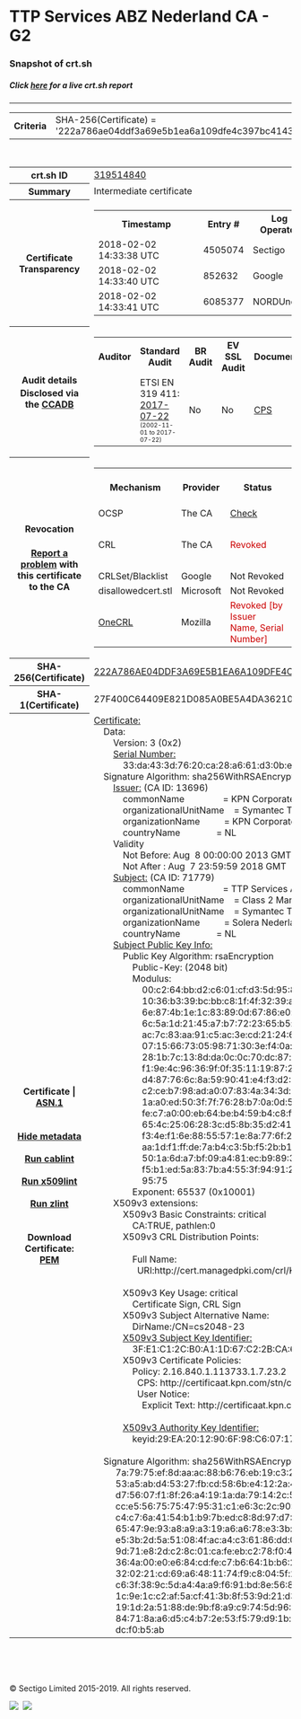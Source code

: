 # TTP Services ABZ Nederland CA - G2
### Snapshot of crt.sh
##### Click [here](https://crt.sh/?q=222A786AE04DDF3A69E5B1EA6A109DFE4C397BC4143A91DDE1194DF102BB53B1) for a live crt.sh report

---
<!DOCTYPE HTML PUBLIC "-//W3C//DTD HTML 4.0 Transitional//EN">
<HTML>

<BODY>

<TABLE>
  <TR>
    <TH class="outer">Criteria</TH>
    <TD class="outer">SHA-256(Certificate) = '222a786ae04ddf3a69e5b1ea6a109dfe4c397bc4143a91dde1194df102bb53b1'</TD>
  </TR>
</TABLE>
<BR>
<TABLE>
  <TR>
    <TH class="outer">crt.sh ID</TH>
    <TD class="outer"><A href="?id=319514840">319514840</A></TD>
  </TR>
  <TR>
    <TH class="outer">Summary</TH>
    <TD class="outer">Intermediate certificate</TD>
  </TR>
  <TR>
    <TH class="outer">Certificate<BR>Transparency</TH>
    <TD class="outer">
<TABLE class="options" style="margin-left:0px">
  <TR>
    <TH>Timestamp</TH>
    <TH>Entry #</TH>
    <TH>Log Operator</TH>
    <TH>Log URL</TH>
  </TR>
  <TR>
    <TD>2018-02-02&nbsp; <FONT class="small">14:33:38 UTC</FONT></TD>
    <TD>4505074</TD>
    <TD>Sectigo</TD>
    <TD>https://dodo.ct.comodo.com</TD>
  </TR>
  <TR>
    <TD>2018-02-02&nbsp; <FONT class="small">14:33:40 UTC</FONT></TD>
    <TD>852632</TD>
    <TD>Google</TD>
    <TD>https://ct.googleapis.com/submariner</TD>
  </TR>
  <TR>
    <TD>2018-02-02&nbsp; <FONT class="small">14:33:41 UTC</FONT></TD>
    <TD>6085377</TD>
    <TD>NORDUnet</TD>
    <TD>https://plausible.ct.nordu.net</TD>
  </TR>
</TABLE>
    </TD>
  </TR>
  <TR>
    <TH class="outer">Audit details<BR>
      <DIV class="small" style="padding-top:3px">Disclosed via the
        <A href="//ccadb-public.secure.force.com/mozilla/PublicAllIntermediateCerts" target="_blank">CCADB</A></DIV>
    </TH>
    <TD class="outer">
<TABLE class="options" style="margin-left:0px">
  <TR>
    <TH>Auditor</TH>
    <TH>Standard Audit</TH>
    <TH>BR Audit</TH>
    <TH>EV SSL Audit</TH>
    <TH>Documents</TH>
    <TH>CCADB</TH>
    <TH>Root Owner / Certificate</TH>
  </TR>
  <TR>
    <TD style="vertical-align:middle"></TD>
    <TD>ETSI EN 319 411:
      <A href="https://bug1435815.bmoattachments.org/attachment.cgi?id=8948491" target="_blank">2017-07-22</A>
      <BR><FONT style="font-size:8pt">(2002-11-01 to 2017-07-22)</FONT></TD>
    <TD>No    <TD>No    <TD>
      <A href="https://certificaat.kpn.com/files/CPS/KPN_PKIoverheid_CPS_v4.27.pdf" target="blank">CPS</A>
    </TD>
    <TD><A href="//ccadb.force.com/0011J00001DZ0H9QAL" target="_blank">0011J00001DZ0H9QAL</A></TD>
    <TD><A href="/?id=8983601">DigiCert</A></TD>
  </TR>
</TABLE>
    </TD>
  </TR>
  <TR>
    <TH class="outer">Revocation<BR><BR>
      <DIV class="small" style="padding-top:3px"><A href="?id=319514840&opt=problemreporting">Report a problem</A> with<BR>this certificate to the CA</DIV></TH>
    <TD class="outer">
      <TABLE class="options" style="margin-left:0px">
        <TR>
          <TH>Mechanism</TH>
          <TH>Provider</TH>
          <TH>Status</TH>
          <TH>Revocation Date</TH>
          <TH>Last Observed in CRL</TH>
          <TH>Last Checked <SPAN style="color:#CC0000;vertical-align:middle;font-size:70%;font-weight:normal">(Error)</SPAN></TH>
        </TR>
        <TR>
          <TD>OCSP</TD>
          <TD>The CA</TD>
          <TD><A href="?id=319514840&opt=ocsp">Check</A></TD>
          <TD><SPAN style="color:#888888">?</SPAN></TD>
          <TD><SPAN style="color:#888888">n/a</SPAN></TD>
          <TD><SPAN style="color:#888888">?</SPAN></TD>
        </TR>
        <TR>
          <TD>CRL</TD>
          <TD>The CA</TD>
          <TD><SPAN style="color:#CC0000">Revoked</SPAN></TD><TD>2018-04-12&nbsp; <FONT class="small">16:53:48 UTC</FONT></TD><TD>2019-03-25&nbsp; <FONT class="small">09:37:23 UTC</FONT></TD><TD>2019-12-04&nbsp; <FONT class="small">16:50:07 UTC</FONT></TD>
        </TR>
        <TR>
          <TD>CRLSet/Blacklist</TD>
          <TD>Google</TD>
          <TD>Not Revoked</TD>
          <TD><SPAN style="color:#888888">n/a</SPAN></TD>
          <TD><SPAN style="color:#888888">n/a</SPAN></TD>
          <TD><SPAN style="color:#888888">n/a</SPAN></TD>
        </TR>
        <TR>
          <TD>disallowedcert.stl</TD>
          <TD>Microsoft</TD>
          <TD>Not Revoked</TD>
          <TD><SPAN style="color:#888888">n/a</SPAN></TD>
          <TD><SPAN style="color:#888888">n/a</SPAN></TD>
          <TD><SPAN style="color:#888888">n/a</SPAN></TD>
        </TR>
        <TR>
          <TD><A href="/mozilla-onecrl" target="_blank">OneCRL</A></TD>
          <TD>Mozilla</TD>
          <TD><SPAN style="color:#CC0000">Revoked [by Issuer Name, Serial Number]</SPAN></TD><TD>2018-05-30&nbsp; <FONT class="small">12:35:03 UTC</FONT></TD>
          <TD><SPAN style="color:#888888">n/a</SPAN></TD>
          <TD><SPAN style="color:#888888">n/a</SPAN></TD>
        </TR>
      </TABLE>
    </TD>
  </TR>
  <TR>
    <TH class="outer">SHA-256(Certificate)</TH>
    <TD class="outer"><A href="//censys.io/certificates/222a786ae04ddf3a69e5b1ea6a109dfe4c397bc4143a91dde1194df102bb53b1">222A786AE04DDF3A69E5B1EA6A109DFE4C397BC4143A91DDE1194DF102BB53B1</A></TD>
  </TR>
  <TR>
    <TH class="outer">SHA-1(Certificate)</TH>
    <TD class="outer">27F400C64409E821D085A0BE5A4DA36210BE271C</TD>
  </TR>
  <TR>
    <TH class="outer">Certificate | <A href="?asn1=319514840">ASN.1</A>
      <SPAN class="small"><BR>
      <BR><BR><A href="?id=319514840&opt=nometadata">Hide metadata</A>
      <BR><BR><A href="?id=319514840&opt=cablint">Run cablint</A>
      <BR><BR><A href="?id=319514840&opt=x509lint">Run x509lint</A>
      <BR><BR><A href="?id=319514840&opt=zlint">Run zlint</A>
      <BR><BR><BR>Download Certificate: <A href="?d=319514840">PEM</A>
      </SPAN>
    </TH>
    <TD class="text"><A href="?d=319514840">Certificate:</A><BR>&nbsp;&nbsp;&nbsp;&nbsp;Data:<BR>&nbsp;&nbsp;&nbsp;&nbsp;&nbsp;&nbsp;&nbsp;&nbsp;Version:&nbsp;3&nbsp;(0x2)<BR>&nbsp;&nbsp;&nbsp;&nbsp;&nbsp;&nbsp;&nbsp;&nbsp;<A href="?serial=33da433d7620ca28a661d30be56838cd">Serial&nbsp;Number:</A><BR>&nbsp;&nbsp;&nbsp;&nbsp;&nbsp;&nbsp;&nbsp;&nbsp;&nbsp;&nbsp;&nbsp;&nbsp;33:da:43:3d:76:20:ca:28:a6:61:d3:0b:e5:68:38:cd<BR>&nbsp;&nbsp;&nbsp;&nbsp;Signature&nbsp;Algorithm:&nbsp;sha256WithRSAEncryption<BR>&nbsp;&nbsp;&nbsp;&nbsp;&nbsp;&nbsp;&nbsp;&nbsp;<A href="?caid=13696">Issuer:</A> <SPAN class="small">(CA ID: 13696)</SPAN><BR>&nbsp;&nbsp;&nbsp;&nbsp;&nbsp;&nbsp;&nbsp;&nbsp;&nbsp;&nbsp;&nbsp;&nbsp;commonName&nbsp;&nbsp;&nbsp;&nbsp;&nbsp;&nbsp;&nbsp;&nbsp;&nbsp;&nbsp;&nbsp;&nbsp;&nbsp;&nbsp;&nbsp;&nbsp;=&nbsp;KPN&nbsp;Corporate&nbsp;Market&nbsp;Class&nbsp;2&nbsp;Certification&nbsp;Authority<BR>&nbsp;&nbsp;&nbsp;&nbsp;&nbsp;&nbsp;&nbsp;&nbsp;&nbsp;&nbsp;&nbsp;&nbsp;organizationalUnitName&nbsp;&nbsp;&nbsp;&nbsp;=&nbsp;Symantec&nbsp;Trust&nbsp;Network<BR>&nbsp;&nbsp;&nbsp;&nbsp;&nbsp;&nbsp;&nbsp;&nbsp;&nbsp;&nbsp;&nbsp;&nbsp;organizationName&nbsp;&nbsp;&nbsp;&nbsp;&nbsp;&nbsp;&nbsp;&nbsp;&nbsp;&nbsp;=&nbsp;KPN&nbsp;Corporate&nbsp;Market&nbsp;B.V.<BR>&nbsp;&nbsp;&nbsp;&nbsp;&nbsp;&nbsp;&nbsp;&nbsp;&nbsp;&nbsp;&nbsp;&nbsp;countryName&nbsp;&nbsp;&nbsp;&nbsp;&nbsp;&nbsp;&nbsp;&nbsp;&nbsp;&nbsp;&nbsp;&nbsp;&nbsp;&nbsp;&nbsp;=&nbsp;NL<BR>&nbsp;&nbsp;&nbsp;&nbsp;&nbsp;&nbsp;&nbsp;&nbsp;Validity<BR>&nbsp;&nbsp;&nbsp;&nbsp;&nbsp;&nbsp;&nbsp;&nbsp;&nbsp;&nbsp;&nbsp;&nbsp;Not&nbsp;Before:&nbsp;Aug&nbsp;&nbsp;8&nbsp;00:00:00&nbsp;2013&nbsp;GMT<BR>&nbsp;&nbsp;&nbsp;&nbsp;&nbsp;&nbsp;&nbsp;&nbsp;&nbsp;&nbsp;&nbsp;&nbsp;Not&nbsp;After&nbsp;:&nbsp;Aug&nbsp;&nbsp;7&nbsp;23:59:59&nbsp;2018&nbsp;GMT<BR>&nbsp;&nbsp;&nbsp;&nbsp;&nbsp;&nbsp;&nbsp;&nbsp;<A href="?caid=71779">Subject:</A> <SPAN class="small">(CA ID: 71779)</SPAN><BR>&nbsp;&nbsp;&nbsp;&nbsp;&nbsp;&nbsp;&nbsp;&nbsp;&nbsp;&nbsp;&nbsp;&nbsp;commonName&nbsp;&nbsp;&nbsp;&nbsp;&nbsp;&nbsp;&nbsp;&nbsp;&nbsp;&nbsp;&nbsp;&nbsp;&nbsp;&nbsp;&nbsp;&nbsp;=&nbsp;TTP&nbsp;Services&nbsp;ABZ&nbsp;Nederland&nbsp;CA&nbsp;-&nbsp;G2<BR>&nbsp;&nbsp;&nbsp;&nbsp;&nbsp;&nbsp;&nbsp;&nbsp;&nbsp;&nbsp;&nbsp;&nbsp;organizationalUnitName&nbsp;&nbsp;&nbsp;&nbsp;=&nbsp;Class&nbsp;2&nbsp;Managed&nbsp;PKI&nbsp;Individual&nbsp;Subscriber&nbsp;CA<BR>&nbsp;&nbsp;&nbsp;&nbsp;&nbsp;&nbsp;&nbsp;&nbsp;&nbsp;&nbsp;&nbsp;&nbsp;organizationalUnitName&nbsp;&nbsp;&nbsp;&nbsp;=&nbsp;Symantec&nbsp;Trust&nbsp;Network<BR>&nbsp;&nbsp;&nbsp;&nbsp;&nbsp;&nbsp;&nbsp;&nbsp;&nbsp;&nbsp;&nbsp;&nbsp;organizationName&nbsp;&nbsp;&nbsp;&nbsp;&nbsp;&nbsp;&nbsp;&nbsp;&nbsp;&nbsp;=&nbsp;Solera&nbsp;Nederland&nbsp;B.V.<BR>&nbsp;&nbsp;&nbsp;&nbsp;&nbsp;&nbsp;&nbsp;&nbsp;&nbsp;&nbsp;&nbsp;&nbsp;countryName&nbsp;&nbsp;&nbsp;&nbsp;&nbsp;&nbsp;&nbsp;&nbsp;&nbsp;&nbsp;&nbsp;&nbsp;&nbsp;&nbsp;&nbsp;=&nbsp;NL<BR>&nbsp;&nbsp;&nbsp;&nbsp;&nbsp;&nbsp;&nbsp;&nbsp;<A href="?spkisha256=3475dcab656e5f9a9e61c79e5ff3db69f3e67b0ebafda6a2b32a68ebf2e0cb3d">Subject&nbsp;Public&nbsp;Key&nbsp;Info:</A><BR>&nbsp;&nbsp;&nbsp;&nbsp;&nbsp;&nbsp;&nbsp;&nbsp;&nbsp;&nbsp;&nbsp;&nbsp;Public&nbsp;Key&nbsp;Algorithm:&nbsp;rsaEncryption<BR>&nbsp;&nbsp;&nbsp;&nbsp;&nbsp;&nbsp;&nbsp;&nbsp;&nbsp;&nbsp;&nbsp;&nbsp;&nbsp;&nbsp;&nbsp;&nbsp;Public-Key:&nbsp;(2048&nbsp;bit)<BR>&nbsp;&nbsp;&nbsp;&nbsp;&nbsp;&nbsp;&nbsp;&nbsp;&nbsp;&nbsp;&nbsp;&nbsp;&nbsp;&nbsp;&nbsp;&nbsp;Modulus:<BR>&nbsp;&nbsp;&nbsp;&nbsp;&nbsp;&nbsp;&nbsp;&nbsp;&nbsp;&nbsp;&nbsp;&nbsp;&nbsp;&nbsp;&nbsp;&nbsp;&nbsp;&nbsp;&nbsp;&nbsp;00:c2:64:bb:d2:c6:01:cf:d3:5d:95:88:b8:81:da:<BR>&nbsp;&nbsp;&nbsp;&nbsp;&nbsp;&nbsp;&nbsp;&nbsp;&nbsp;&nbsp;&nbsp;&nbsp;&nbsp;&nbsp;&nbsp;&nbsp;&nbsp;&nbsp;&nbsp;&nbsp;10:36:b3:39:bc:bb:c8:1f:4f:32:39:ab:2a:88:7e:<BR>&nbsp;&nbsp;&nbsp;&nbsp;&nbsp;&nbsp;&nbsp;&nbsp;&nbsp;&nbsp;&nbsp;&nbsp;&nbsp;&nbsp;&nbsp;&nbsp;&nbsp;&nbsp;&nbsp;&nbsp;6e:87:4b:1e:1c:83:89:0d:67:86:e0:af:47:ec:18:<BR>&nbsp;&nbsp;&nbsp;&nbsp;&nbsp;&nbsp;&nbsp;&nbsp;&nbsp;&nbsp;&nbsp;&nbsp;&nbsp;&nbsp;&nbsp;&nbsp;&nbsp;&nbsp;&nbsp;&nbsp;6c:5a:1d:21:45:a7:b7:72:23:65:b5:c9:75:7a:64:<BR>&nbsp;&nbsp;&nbsp;&nbsp;&nbsp;&nbsp;&nbsp;&nbsp;&nbsp;&nbsp;&nbsp;&nbsp;&nbsp;&nbsp;&nbsp;&nbsp;&nbsp;&nbsp;&nbsp;&nbsp;ac:7c:83:aa:91:c5:ac:3e:cd:21:24:6e:5f:dc:8a:<BR>&nbsp;&nbsp;&nbsp;&nbsp;&nbsp;&nbsp;&nbsp;&nbsp;&nbsp;&nbsp;&nbsp;&nbsp;&nbsp;&nbsp;&nbsp;&nbsp;&nbsp;&nbsp;&nbsp;&nbsp;07:15:66:73:05:98:71:30:3e:f4:0a:fe:15:e2:76:<BR>&nbsp;&nbsp;&nbsp;&nbsp;&nbsp;&nbsp;&nbsp;&nbsp;&nbsp;&nbsp;&nbsp;&nbsp;&nbsp;&nbsp;&nbsp;&nbsp;&nbsp;&nbsp;&nbsp;&nbsp;28:1b:7c:13:8d:da:0c:0c:70:dc:87:e6:7b:1b:1e:<BR>&nbsp;&nbsp;&nbsp;&nbsp;&nbsp;&nbsp;&nbsp;&nbsp;&nbsp;&nbsp;&nbsp;&nbsp;&nbsp;&nbsp;&nbsp;&nbsp;&nbsp;&nbsp;&nbsp;&nbsp;f1:9e:4c:96:36:9f:0f:35:11:19:87:2a:52:19:a9:<BR>&nbsp;&nbsp;&nbsp;&nbsp;&nbsp;&nbsp;&nbsp;&nbsp;&nbsp;&nbsp;&nbsp;&nbsp;&nbsp;&nbsp;&nbsp;&nbsp;&nbsp;&nbsp;&nbsp;&nbsp;d4:87:76:6c:8a:59:90:41:e4:f3:d2:78:7c:e1:07:<BR>&nbsp;&nbsp;&nbsp;&nbsp;&nbsp;&nbsp;&nbsp;&nbsp;&nbsp;&nbsp;&nbsp;&nbsp;&nbsp;&nbsp;&nbsp;&nbsp;&nbsp;&nbsp;&nbsp;&nbsp;c2:ce:b7:98:ad:a0:07:83:4a:34:3d:89:f2:8a:bd:<BR>&nbsp;&nbsp;&nbsp;&nbsp;&nbsp;&nbsp;&nbsp;&nbsp;&nbsp;&nbsp;&nbsp;&nbsp;&nbsp;&nbsp;&nbsp;&nbsp;&nbsp;&nbsp;&nbsp;&nbsp;1a:a0:ed:50:3f:7f:76:28:b7:0a:0d:57:a7:52:a9:<BR>&nbsp;&nbsp;&nbsp;&nbsp;&nbsp;&nbsp;&nbsp;&nbsp;&nbsp;&nbsp;&nbsp;&nbsp;&nbsp;&nbsp;&nbsp;&nbsp;&nbsp;&nbsp;&nbsp;&nbsp;fe:c7:a0:00:eb:64:be:b4:59:b4:c8:ff:b2:c5:59:<BR>&nbsp;&nbsp;&nbsp;&nbsp;&nbsp;&nbsp;&nbsp;&nbsp;&nbsp;&nbsp;&nbsp;&nbsp;&nbsp;&nbsp;&nbsp;&nbsp;&nbsp;&nbsp;&nbsp;&nbsp;65:4c:25:06:28:3c:d5:8b:35:d2:41:70:41:91:75:<BR>&nbsp;&nbsp;&nbsp;&nbsp;&nbsp;&nbsp;&nbsp;&nbsp;&nbsp;&nbsp;&nbsp;&nbsp;&nbsp;&nbsp;&nbsp;&nbsp;&nbsp;&nbsp;&nbsp;&nbsp;f3:4e:f1:6e:88:55:57:1e:8a:77:6f:2d:61:4b:87:<BR>&nbsp;&nbsp;&nbsp;&nbsp;&nbsp;&nbsp;&nbsp;&nbsp;&nbsp;&nbsp;&nbsp;&nbsp;&nbsp;&nbsp;&nbsp;&nbsp;&nbsp;&nbsp;&nbsp;&nbsp;aa:1d:f1:ff:de:7a:b4:c3:5b:f5:2b:b1:54:9c:9e:<BR>&nbsp;&nbsp;&nbsp;&nbsp;&nbsp;&nbsp;&nbsp;&nbsp;&nbsp;&nbsp;&nbsp;&nbsp;&nbsp;&nbsp;&nbsp;&nbsp;&nbsp;&nbsp;&nbsp;&nbsp;50:1a:6d:a7:bf:09:a4:81:ec:b9:89:38:ad:47:2f:<BR>&nbsp;&nbsp;&nbsp;&nbsp;&nbsp;&nbsp;&nbsp;&nbsp;&nbsp;&nbsp;&nbsp;&nbsp;&nbsp;&nbsp;&nbsp;&nbsp;&nbsp;&nbsp;&nbsp;&nbsp;f5:b1:ed:5a:83:7b:a4:55:3f:94:91:20:df:0d:f4:<BR>&nbsp;&nbsp;&nbsp;&nbsp;&nbsp;&nbsp;&nbsp;&nbsp;&nbsp;&nbsp;&nbsp;&nbsp;&nbsp;&nbsp;&nbsp;&nbsp;&nbsp;&nbsp;&nbsp;&nbsp;95:75<BR>&nbsp;&nbsp;&nbsp;&nbsp;&nbsp;&nbsp;&nbsp;&nbsp;&nbsp;&nbsp;&nbsp;&nbsp;&nbsp;&nbsp;&nbsp;&nbsp;Exponent:&nbsp;65537&nbsp;(0x10001)<BR>&nbsp;&nbsp;&nbsp;&nbsp;&nbsp;&nbsp;&nbsp;&nbsp;X509v3&nbsp;extensions:<BR>&nbsp;&nbsp;&nbsp;&nbsp;&nbsp;&nbsp;&nbsp;&nbsp;&nbsp;&nbsp;&nbsp;&nbsp;X509v3&nbsp;Basic&nbsp;Constraints:&nbsp;critical<BR>&nbsp;&nbsp;&nbsp;&nbsp;&nbsp;&nbsp;&nbsp;&nbsp;&nbsp;&nbsp;&nbsp;&nbsp;&nbsp;&nbsp;&nbsp;&nbsp;CA:TRUE,&nbsp;pathlen:0<BR>&nbsp;&nbsp;&nbsp;&nbsp;&nbsp;&nbsp;&nbsp;&nbsp;&nbsp;&nbsp;&nbsp;&nbsp;X509v3&nbsp;CRL&nbsp;Distribution&nbsp;Points:&nbsp;<BR><BR>&nbsp;&nbsp;&nbsp;&nbsp;&nbsp;&nbsp;&nbsp;&nbsp;&nbsp;&nbsp;&nbsp;&nbsp;&nbsp;&nbsp;&nbsp;&nbsp;Full&nbsp;Name:<BR>&nbsp;&nbsp;&nbsp;&nbsp;&nbsp;&nbsp;&nbsp;&nbsp;&nbsp;&nbsp;&nbsp;&nbsp;&nbsp;&nbsp;&nbsp;&nbsp;&nbsp;&nbsp;URI:http://cert.managedpki.com/crl/KPNCMC2CAS2/LatestCRL.crl<BR><BR>&nbsp;&nbsp;&nbsp;&nbsp;&nbsp;&nbsp;&nbsp;&nbsp;&nbsp;&nbsp;&nbsp;&nbsp;X509v3&nbsp;Key&nbsp;Usage:&nbsp;critical<BR>&nbsp;&nbsp;&nbsp;&nbsp;&nbsp;&nbsp;&nbsp;&nbsp;&nbsp;&nbsp;&nbsp;&nbsp;&nbsp;&nbsp;&nbsp;&nbsp;Certificate&nbsp;Sign,&nbsp;CRL&nbsp;Sign<BR>&nbsp;&nbsp;&nbsp;&nbsp;&nbsp;&nbsp;&nbsp;&nbsp;&nbsp;&nbsp;&nbsp;&nbsp;X509v3&nbsp;Subject&nbsp;Alternative&nbsp;Name:&nbsp;<BR>&nbsp;&nbsp;&nbsp;&nbsp;&nbsp;&nbsp;&nbsp;&nbsp;&nbsp;&nbsp;&nbsp;&nbsp;&nbsp;&nbsp;&nbsp;&nbsp;DirName:/CN=cs2048-23<BR>&nbsp;&nbsp;&nbsp;&nbsp;&nbsp;&nbsp;&nbsp;&nbsp;&nbsp;&nbsp;&nbsp;&nbsp;<A href="?ski=3fe1c12cb0a11d67c22bca6e4b32e9ea3fe808c8">X509v3&nbsp;Subject&nbsp;Key&nbsp;Identifier:</A><BR>&nbsp;&nbsp;&nbsp;&nbsp;&nbsp;&nbsp;&nbsp;&nbsp;&nbsp;&nbsp;&nbsp;&nbsp;&nbsp;&nbsp;&nbsp;&nbsp;3F:E1:C1:2C:B0:A1:1D:67:C2:2B:CA:6E:4B:32:E9:EA:3F:E8:08:C8<BR>&nbsp;&nbsp;&nbsp;&nbsp;&nbsp;&nbsp;&nbsp;&nbsp;&nbsp;&nbsp;&nbsp;&nbsp;X509v3&nbsp;Certificate&nbsp;Policies:&nbsp;<BR>&nbsp;&nbsp;&nbsp;&nbsp;&nbsp;&nbsp;&nbsp;&nbsp;&nbsp;&nbsp;&nbsp;&nbsp;&nbsp;&nbsp;&nbsp;&nbsp;Policy:&nbsp;2.16.840.1.113733.1.7.23.2<BR>&nbsp;&nbsp;&nbsp;&nbsp;&nbsp;&nbsp;&nbsp;&nbsp;&nbsp;&nbsp;&nbsp;&nbsp;&nbsp;&nbsp;&nbsp;&nbsp;&nbsp;&nbsp;CPS:&nbsp;http://certificaat.kpn.com/stn/cps<BR>&nbsp;&nbsp;&nbsp;&nbsp;&nbsp;&nbsp;&nbsp;&nbsp;&nbsp;&nbsp;&nbsp;&nbsp;&nbsp;&nbsp;&nbsp;&nbsp;&nbsp;&nbsp;User&nbsp;Notice:<BR>&nbsp;&nbsp;&nbsp;&nbsp;&nbsp;&nbsp;&nbsp;&nbsp;&nbsp;&nbsp;&nbsp;&nbsp;&nbsp;&nbsp;&nbsp;&nbsp;&nbsp;&nbsp;&nbsp;&nbsp;Explicit&nbsp;Text:&nbsp;http://certificaat.kpn.com/stn/rpa<BR><BR>&nbsp;&nbsp;&nbsp;&nbsp;&nbsp;&nbsp;&nbsp;&nbsp;&nbsp;&nbsp;&nbsp;&nbsp;<A href="?ski=29ea2012906f98c60717f1278262a461c0a281e8">X509v3&nbsp;Authority&nbsp;Key&nbsp;Identifier:</A><BR>&nbsp;&nbsp;&nbsp;&nbsp;&nbsp;&nbsp;&nbsp;&nbsp;&nbsp;&nbsp;&nbsp;&nbsp;&nbsp;&nbsp;&nbsp;&nbsp;keyid:29:EA:20:12:90:6F:98:C6:07:17:F1:27:82:62:A4:61:C0:A2:81:E8<BR><BR>&nbsp;&nbsp;&nbsp;&nbsp;Signature&nbsp;Algorithm:&nbsp;sha256WithRSAEncryption<BR>&nbsp;&nbsp;&nbsp;&nbsp;&nbsp;&nbsp;&nbsp;&nbsp;&nbsp;7a:79:75:ef:8d:aa:ac:88:b6:76:eb:19:c3:23:37:af:08:52:<BR>&nbsp;&nbsp;&nbsp;&nbsp;&nbsp;&nbsp;&nbsp;&nbsp;&nbsp;53:a5:ab:d4:53:27:fb:cd:58:6b:e4:12:2a:40:eb:55:00:b4:<BR>&nbsp;&nbsp;&nbsp;&nbsp;&nbsp;&nbsp;&nbsp;&nbsp;&nbsp;d7:56:07:f1:8f:26:a4:19:1a:da:79:14:2c:58:12:bc:d2:0f:<BR>&nbsp;&nbsp;&nbsp;&nbsp;&nbsp;&nbsp;&nbsp;&nbsp;&nbsp;cc:e5:56:75:75:47:95:31:c1:e6:3c:2c:90:0a:72:81:f0:b3:<BR>&nbsp;&nbsp;&nbsp;&nbsp;&nbsp;&nbsp;&nbsp;&nbsp;&nbsp;c4:c7:6a:41:54:b1:b9:7b:ed:c8:8d:97:d7:79:df:0e:0c:f7:<BR>&nbsp;&nbsp;&nbsp;&nbsp;&nbsp;&nbsp;&nbsp;&nbsp;&nbsp;65:47:9e:93:a8:a9:a3:19:a6:a6:78:e3:3b:40:fb:7e:38:70:<BR>&nbsp;&nbsp;&nbsp;&nbsp;&nbsp;&nbsp;&nbsp;&nbsp;&nbsp;e5:3b:2d:5a:51:08:4f:ac:a4:c3:61:86:dd:04:d5:c6:43:5a:<BR>&nbsp;&nbsp;&nbsp;&nbsp;&nbsp;&nbsp;&nbsp;&nbsp;&nbsp;9d:71:e8:2d:c2:8c:01:ca:fe:eb:c2:78:f0:47:a9:3c:78:5b:<BR>&nbsp;&nbsp;&nbsp;&nbsp;&nbsp;&nbsp;&nbsp;&nbsp;&nbsp;36:4a:00:e0:e6:84:cd:fe:c7:b6:64:1b:b6:28:f4:d9:66:cc:<BR>&nbsp;&nbsp;&nbsp;&nbsp;&nbsp;&nbsp;&nbsp;&nbsp;&nbsp;32:02:21:cd:69:a6:48:11:74:f9:c8:04:5f:20:15:09:26:81:<BR>&nbsp;&nbsp;&nbsp;&nbsp;&nbsp;&nbsp;&nbsp;&nbsp;&nbsp;c6:3f:38:9c:5d:a4:4a:a9:f6:91:bd:8e:56:8d:1c:d1:66:c1:<BR>&nbsp;&nbsp;&nbsp;&nbsp;&nbsp;&nbsp;&nbsp;&nbsp;&nbsp;1c:9e:1c:c2:af:5a:cf:41:3b:8f:53:9d:21:d3:71:b2:17:b6:<BR>&nbsp;&nbsp;&nbsp;&nbsp;&nbsp;&nbsp;&nbsp;&nbsp;&nbsp;19:1d:2a:51:88:de:9b:f8:a9:c9:74:5d:96:1f:d6:8c:68:f4:<BR>&nbsp;&nbsp;&nbsp;&nbsp;&nbsp;&nbsp;&nbsp;&nbsp;&nbsp;84:71:8a:a6:d5:c4:b7:2e:53:f5:79:d9:1b:a3:67:53:af:46:<BR>&nbsp;&nbsp;&nbsp;&nbsp;&nbsp;&nbsp;&nbsp;&nbsp;&nbsp;dc:f0:b5:ab<BR>    </TD>
  </TR>
</TABLE>

  <BR><BR><BR>

  <P class="copyright">&copy; Sectigo Limited 2015-2019. All rights reserved.</P>
  <DIV>
    <A href="https://sectigo.com/"><IMG src="/sectigo_s.png"></A>
    &nbsp;<A href="https://github.com/crtsh"><IMG src="/GitHub-Mark-32px.png"></A>
  </DIV>
</BODY>
</HTML>
